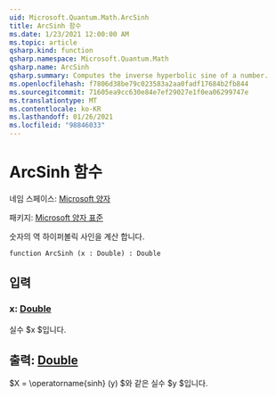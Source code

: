 ```yaml
---
uid: Microsoft.Quantum.Math.ArcSinh
title: ArcSinh 함수
ms.date: 1/23/2021 12:00:00 AM
ms.topic: article
qsharp.kind: function
qsharp.namespace: Microsoft.Quantum.Math
qsharp.name: ArcSinh
qsharp.summary: Computes the inverse hyperbolic sine of a number.
ms.openlocfilehash: f7806d38be79c023583a2aa0fadf17684b2fb844
ms.sourcegitcommit: 71605ea9cc630e84e7ef29027e1f0ea06299747e
ms.translationtype: MT
ms.contentlocale: ko-KR
ms.lasthandoff: 01/26/2021
ms.locfileid: "98846033"
---
```

# <a name="arcsinh-function"></a>ArcSinh 함수

네임 스페이스: [Microsoft 양자](xref:Microsoft.Quantum.Math)

패키지: [Microsoft 양자 표준](https://nuget.org/packages/Microsoft.Quantum.Standard)


숫자의 역 하이퍼볼릭 사인을 계산 합니다.

```qsharp
function ArcSinh (x : Double) : Double
```


## <a name="input"></a>입력

### <a name="x--double"></a>x: [Double](xref:microsoft.quantum.lang-ref.double)

실수 $x $입니다.



## <a name="output--double"></a>출력: [Double](xref:microsoft.quantum.lang-ref.double)

$X = \operatorname{sinh} (y) $와 같은 실수 $y $입니다.